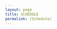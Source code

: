 ```yaml
---
layout: page
title: SCHEDULE
permalink: /Schedule/
---
```










[comment]: <> (please refer to _incluedes/about_.html to add your photo)

